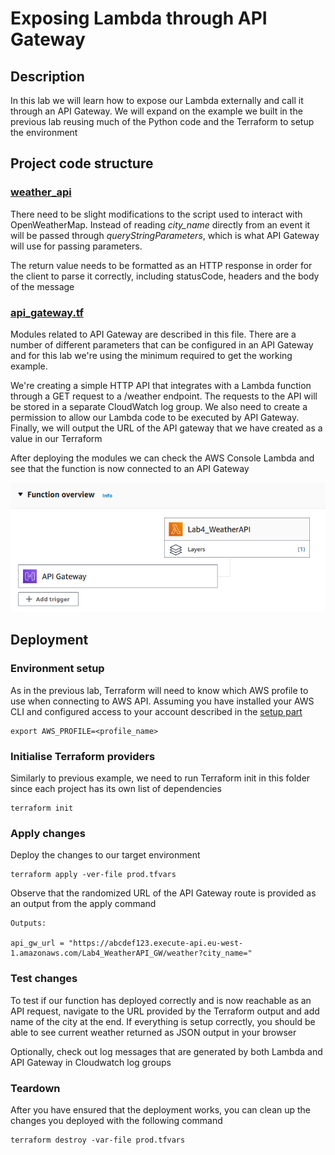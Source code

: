 # Exposing Lambda through API Gateway

## Description

In this lab we will learn how to expose our Lambda externally and call it through an API Gateway. We will expand on the example we built in the previous lab reusing much of the Python code and the Terraform to setup the environment

## Project code structure

### [weather_api](weather_api)

There need to be slight modifications to the script used to interact with OpenWeatherMap. Instead of reading *city_name* directly from an event it will be passed through *queryStringParameters*, which is what API Gateway will use for passing parameters.

The return value needs to be formatted as an HTTP response in order for the client to parse it correctly, including statusCode, headers and the body of the message

### [api_gateway.tf](api_gateway.tf)

Modules related to API Gateway are described in this file. There are a number of different parameters that can be configured in an API Gateway and for this lab we're using the minimum required to get the working example.

We're creating a simple HTTP API that integrates with a Lambda function through a GET request to a /weather endpoint. The requests to the API will be stored in a separate CloudWatch log group. We also need to create a permission to allow our Lambda code to be executed by API Gateway. Finally, we will output the URL of the API gateway that we have created as a value in our Terraform

After deploying the modules we can check the AWS Console Lambda and see that the function is now connected to an API Gateway

![Lambda creation screen](/4_apigw/img/Lambda_API_GW.png)

## Deployment

### Environment setup

As in the previous lab, Terraform will need to know which AWS profile to use when connecting to AWS API. Assuming you have installed your AWS CLI and configured access to your account described in the [setup part](../README.md)

```console
export AWS_PROFILE=<profile_name>
```
### Initialise Terraform providers

Similarly to previous example, we need to run Terraform init in this folder since each project has its own list of dependencies

```console
terraform init
```

### Apply changes

Deploy the changes to our target environment

```console
terraform apply -ver-file prod.tfvars
```

Observe that the randomized URL of the API Gateway route is provided as an output from the apply command

```
Outputs:

api_gw_url = "https://abcdef123.execute-api.eu-west-1.amazonaws.com/Lab4_WeatherAPI_GW/weather?city_name="
```

### Test changes

To test if our function has deployed correctly and is now reachable as an API request, navigate to the URL provided by the Terraform output and add name of the city at the end. If everything is setup correctly, you should be able to see current weather returned as JSON output in your browser

Optionally, check out log messages that are generated by both Lambda and API Gateway in Cloudwatch log groups

### Teardown

After you have ensured that the deployment works, you can clean up the changes you deployed with the following command

    terraform destroy -var-file prod.tfvars
